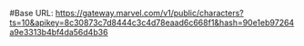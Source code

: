 #Base URL:
https://gateway.marvel.com/v1/public/characters?ts=10&apikey=8c30873c7d8444c3c4d78eaad6c668f1&hash=90e1eb97264a9e3313b4bf4da56d4b36
